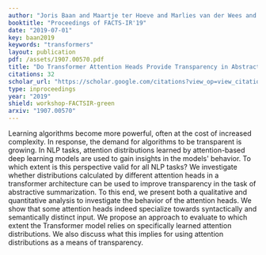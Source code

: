 ```yaml
---
author: "Joris Baan and Maartje ter Hoeve and Marlies van der Wees and Anne Schuth and Maarten de Rijke"
booktitle: "Proceedings of FACTS-IR'19"
date: "2019-07-01"
key: baan2019
keywords: "transformers"
layout: publication
pdf: /assets/1907.00570.pdf
title: "Do Transformer Attention Heads Provide Transparency in Abstractive Summarization?"
citations: 32
scholar_url: "https://scholar.google.com/citations?view_op=view_citation&hl=en&user=Y3ahb_wAAAAJ&pagesize=100&citation_for_view=Y3ahb_wAAAAJ:YohjEiUPhakC"
type: inproceedings
year: "2019"
shield: workshop-FACTSIR-green
arxiv: "1907.00570"
---
```


Learning algorithms become more powerful, often at the cost of increased complexity. In response, the demand for
algorithms to be transparent is growing. In NLP tasks, attention distributions learned by attention-based deep learning
models are used to gain insights in the models' behavior. To which extent is this perspective valid for all NLP tasks?
We investigate whether distributions calculated by different attention heads in a transformer architecture can be used
to improve transparency in the task of abstractive summarization. To this end, we present both a qualitative and
quantitative analysis to investigate the behavior of the attention heads. We show that some attention heads indeed
specialize towards syntactically and semantically distinct input. We propose an approach to evaluate to which extent the
Transformer model relies on specifically learned attention distributions. We also discuss what this implies for using
attention distributions as a means of transparency.
